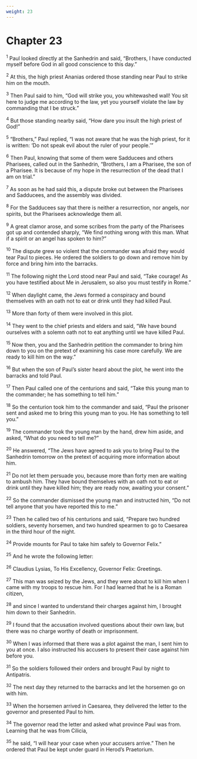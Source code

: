 ```yaml
---
weight: 23
---
```


# Chapter 23

<sup>1</sup> Paul looked directly at the Sanhedrin and said, “Brothers, I have conducted myself before God in all good conscience to this day.” 

<sup>2</sup> At this, the high priest Ananias ordered those standing near Paul to strike him on the mouth. 

<sup>3</sup> Then Paul said to him, “God will strike you, you whitewashed wall! You sit here to judge me according to the law, yet you yourself violate the law by commanding that I be struck.” 

<sup>4</sup> But those standing nearby said, “How dare you insult the high priest of God!” 

<sup>5</sup> “Brothers,” Paul replied, “I was not aware that he was the high priest, for it is written: ‘Do not speak evil about the ruler of your people.’” 

<sup>6</sup> Then Paul, knowing that some of them were Sadducees and others Pharisees, called out in the Sanhedrin, “Brothers, I am a Pharisee, the son of a Pharisee. It is because of my hope in the resurrection of the dead that I am on trial.” 

<sup>7</sup> As soon as he had said this, a dispute broke out between the Pharisees and Sadducees, and the assembly was divided. 

<sup>8</sup> For the Sadducees say that there is neither a resurrection, nor angels, nor spirits, but the Pharisees acknowledge them all. 

<sup>9</sup> A great clamor arose, and some scribes from the party of the Pharisees got up and contended sharply, “We find nothing wrong with this man. What if a spirit or an angel has spoken to him?” 

<sup>10</sup> The dispute grew so violent that the commander was afraid they would tear Paul to pieces. He ordered the soldiers to go down and remove him by force and bring him into the barracks. 

<sup>11</sup> The following night the Lord stood near Paul and said, “Take courage! As you have testified about Me in Jerusalem, so also you must testify in Rome.” 

<sup>12</sup> When daylight came, the Jews formed a conspiracy and bound themselves with an oath not to eat or drink until they had killed Paul. 

<sup>13</sup> More than forty of them were involved in this plot. 

<sup>14</sup> They went to the chief priests and elders and said, “We have bound ourselves with a solemn oath not to eat anything until we have killed Paul. 

<sup>15</sup> Now then, you and the Sanhedrin petition the commander to bring him down to you on the pretext of examining his case more carefully. We are ready to kill him on the way.” 

<sup>16</sup> But when the son of Paul’s sister heard about the plot, he went into the barracks and told Paul. 

<sup>17</sup> Then Paul called one of the centurions and said, “Take this young man to the commander; he has something to tell him.” 

<sup>18</sup> So the centurion took him to the commander and said, “Paul the prisoner sent and asked me to bring this young man to you. He has something to tell you.” 

<sup>19</sup> The commander took the young man by the hand, drew him aside, and asked, “What do you need to tell me?” 

<sup>20</sup> He answered, “The Jews have agreed to ask you to bring Paul to the Sanhedrin tomorrow on the pretext of acquiring more information about him. 

<sup>21</sup> Do not let them persuade you, because more than forty men are waiting to ambush him. They have bound themselves with an oath not to eat or drink until they have killed him; they are ready now, awaiting your consent.” 

<sup>22</sup> So the commander dismissed the young man and instructed him, “Do not tell anyone that you have reported this to me.” 

<sup>23</sup> Then he called two of his centurions and said, “Prepare two hundred soldiers, seventy horsemen, and two hundred spearmen to go to Caesarea in the third hour of the night. 

<sup>24</sup> Provide mounts for Paul to take him safely to Governor Felix.” 

<sup>25</sup> And he wrote the following letter: 

<sup>26</sup> Claudius Lysias, To His Excellency, Governor Felix: Greetings. 

<sup>27</sup> This man was seized by the Jews, and they were about to kill him when I came with my troops to rescue him. For I had learned that he is a Roman citizen, 

<sup>28</sup> and since I wanted to understand their charges against him, I brought him down to their Sanhedrin. 

<sup>29</sup> I found that the accusation involved questions about their own law, but there was no charge worthy of death or imprisonment. 

<sup>30</sup> When I was informed that there was a plot against the man, I sent him to you at once. I also instructed his accusers to present their case against him before you. 

<sup>31</sup> So the soldiers followed their orders and brought Paul by night to Antipatris. 

<sup>32</sup> The next day they returned to the barracks and let the horsemen go on with him. 

<sup>33</sup> When the horsemen arrived in Caesarea, they delivered the letter to the governor and presented Paul to him. 

<sup>34</sup> The governor read the letter and asked what province Paul was from. Learning that he was from Cilicia, 

<sup>35</sup> he said, “I will hear your case when your accusers arrive.” Then he ordered that Paul be kept under guard in Herod’s Praetorium. 


